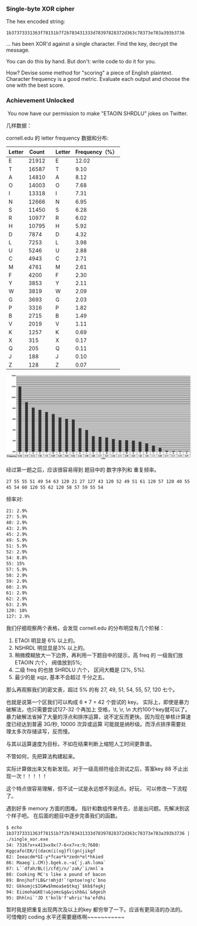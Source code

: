 ### Single-byte XOR cipher

   The hex encoded string:

```
1b37373331363f78151b7f2b783431333d78397828372d363c78373e783a393b3736
```

   ... has been XOR'd against a single character. Find the key, decrypt   the message.

   You can do this by hand. But don't: write code to do it for you.

   How? Devise some method for "scoring" a   piece of English plaintext. Character frequency is a good metric.   Evaluate each output and choose the one with the best score.

### Achievement Unlocked

​       You now have our permission to make "ETAOIN SHRDLU" jokes on Twitter.     

几样数据：

cornell.edu 的 letter frequency 数据和分布:

| Letter | Count |      | Letter | Frequency（%） |
| ------ | ----- | ---- | ------ | -------------- |
| E      | 21912 |      | E      | 12.02          |
| T      | 16587 |      | T      | 9.10           |
| A      | 14810 |      | A      | 8.12           |
| O      | 14003 |      | O      | 7.68           |
| I      | 13318 |      | I      | 7.31           |
| N      | 12666 |      | N      | 6.95           |
| S      | 11450 |      | S      | 6.28           |
| R      | 10977 |      | R      | 6.02           |
| H      | 10795 |      | H      | 5.92           |
| D      | 7874  |      | D      | 4.32           |
| L      | 7253  |      | L      | 3.98           |
| U      | 5246  |      | U      | 2.88           |
| C      | 4943  |      | C      | 2.71           |
| M      | 4761  |      | M      | 2.61           |
| F      | 4200  |      | F      | 2.30           |
| Y      | 3853  |      | Y      | 2.11           |
| W      | 3819  |      | W      | 2.09           |
| G      | 3693  |      | G      | 2.03           |
| P      | 3316  |      | P      | 1.82           |
| B      | 2715  |      | B      | 1.49           |
| V      | 2019  |      | V      | 1.11           |
| K      | 1257  |      | K      | 0.69           |
| X      | 315   |      | X      | 0.17           |
| Q      | 205   |      | Q      | 0.11           |
| J      | 188   |      | J      | 0.10           |
| Z      | 128   |      | Z      | 0.07           |

![img](frequency.jpg)

经过第一题之后，应该很容易得到 题目中的 数字序列和 重复频率。

```
27 55 55 51 49 54 63 120 21 27 127 43 120 52 49 51 61 120 57 120 40 55 45 54 60 120 55 62 120 58 57 59 55 54
```
频率对:
```
21: 2.9%
27: 5.9%
40: 2.9%
43: 2.9%
45: 2.9%
49: 5.9%
51: 5.9%
52: 2.9%
54: 8.8%
55: 15%
57: 5.9%
58: 2.9%
59: 2.9%
60: 2.9%
61: 2.9%
62: 2.9%
63: 2.9%
120: 18%
127: 2.9%
```

我们仔细观察两个表格，会发现 cornell.edu 的分布明显有几个阶梯： 

1. ETAOI 明显是 6% 以上的。
2. NSHRDL 明显显是3% 以上的。
3. 稍微模糊放大一下边界，再利用一下题目中的提示，高 freq 的 一级我们放 ETAOIN 六个， 阀值放到5%;
4. 二级 freq 的也放 SHRDLU 六个， 区间大概是 [2%, 5%].
5. 最少的是 xqjz, 基本不会超过 千分之五。

那么再观察我们的密文表，超过 5% 的有 27, 49, 51, 54, 55, 57, 120 七个。

也就是说第一个区我们可以构成 6 * 7 = 42 个尝试的 key。 实际上，即使是暴力破解法，也只需要尝试127-32 个再加上 空格，\t, \r, \n 大约100个key就可以了。 暴力破解法省掉了大量的浮点和排序运算，说不定反而更快。因为现在单核计算速度已经达到普遍 3G/秒, 10000 次异或运算 可能就是纳秒级。而浮点排序需要处理太多次存储读写，反而慢。  

与其以运算速度为目标，不如在结果判断上缩短人工时间更靠谱。



不管如何，先把算法构建起来。

实际计算做出来又有新发现。对于一级高频符组合测试之后，答案key 88 不止出现一次！！！！！

这个特点很容易理解，但不试一试是永远想不到这点。好玩， 可以修改一下流程了。



遇到好多 memory 方面的困难。 指针和数组传来传去，总是出问题。先解决到这个样子吧。 在后面的题目中逐步完善我们的函数。

```
$ echo 1b37373331363f78151b7f2b783431333d78397828372d363c78373e783a393b3736 | ./single_xor.exe
34: 7316?x+x413=x9x(7-6<x7>x:9;7680: Kggcafo(EK/{(dacm(i(xg}fl(gn(jikgf
82: Ieeacdm*GI-y*fcao*k*zedn*el*hkied
86: Maaeg`i.CM)}.bgek.o.~a{`j.ah.loma`
87: L``dfah/BL(|/cfdj/n/`zak/`i/mnl`a
88: Cooking MC's like a pound of bacon
89: Bnnjhof!LB&r!mhjd!`!qntoe!ng!c`bno
92: Gkkomjc$IG#w$hmoa$e$tkqj`$kb$fegkj
94: Eiimoha&KE!u&jomc&g&vishb&i`&dgeih
95: Dhhlni`'JD t'knlb'f'whric'ha'efdhi
```

暂时我是把重复出现两次及以上的key 都穷举了一下。应该有更简洁的办法的。 可惜俺的 coding 水平还需要磨练啊~~~~~~~~~~~ 